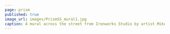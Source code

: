 ```yaml
---
page: prism
published: true
image_url: images/PrismSS_mural1.jpg
caption: A mural across the street from Ironworks Studio by artist Mike Malbrough
---
```

